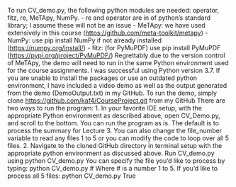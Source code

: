 To run CV_demo.py, the following python modules are needed: operator, fitz, re, MeTApy, NumPy.
	- re and operator are in of python’s standard library; I assume these will not be an issue
	- MeTApy: we have used extensively in this course (https://github.com/meta-toolkit/metapy) 
	- NumPy: use pip install NumPy if not already installed (https://numpy.org/install/)
	- fitz: (for PyMuPDF) use pip install PyMuPDF (https://pypi.org/project/PyMuPDF/)
Regrettably due to the version control of MeTApy, the demo will need to run in the same Python environment used for the course assignments. I was successful using Python version 3.7. If you are unable to install the packages or use an outdated python environment, I have included a video demo as well as the output generated from the demo (DemoOutput.txt) in my GitHub. 
To run the demo, simply clone https://github.com/kaf4/CourseProject.git from my GitHub
There are two ways to run the program:
	1. In your favorite IDE setup, with the appropriate Python environment as described above, open CV_Demo.py, and scroll to the bottom. You can run the program as is. The default is to process the summary for Lecture 3. You can also change the file_number variable to read any files 1 to 5 or you can modify the code to loop over all 5 files.
	2. Navigate to the cloned GitHub directory in terminal setup with the appropriate python environment as discussed above. Run CV_demo.py using python CV_demo.py 
You can specify the file you’d like to process by typing: python CV_demo.py #
Where # is a number 1 to 5. If you’d like to process all 5 files: python CV_demo.py True
